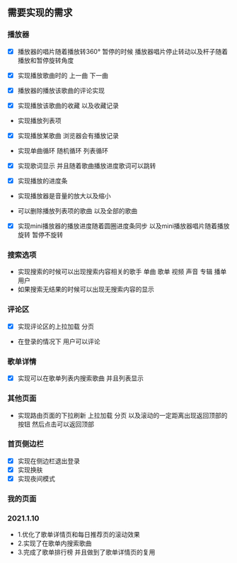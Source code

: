 ## 需要实现的需求
### 播放器

- [x] 播放器的唱片随着播放转360° 暂停的时候 播放器唱片停止转动以及杆子随着播放和暂停旋转角度

- [x] 实现播放歌曲时的 上一曲 下一曲

- [x] 播放器的播放该歌曲的评论实现

- [x] 实现播放该歌曲的收藏 以及收藏记录

- 实现播放列表项

- [x] 实现播放某歌曲 浏览器会有播放记录

- 实现单曲循环 随机循环 列表循环

- [x] 实现歌词显示 并且随着歌曲播放进度歌词可以跳转

- [x] 实现播放的进度条

- 实现播放器是音量的放大以及缩小

- 可以删除播放列表项的歌曲 以及全部的歌曲

- [x] 实现mini播放器的播放进度随着圆圈进度条同步 以及mini播放器唱片随着播放旋转 暂停不旋转

### 搜索选项
- 实现搜索的时候可以出现搜索内容相关的歌手 单曲 歌单 视频 声音 专辑 播单 用户
- 如果搜索无结果的时候可以出现无搜索内容的显示
### 评论区
- [x] 实现评论区的上拉加载 分页
- 在登录的情况下 用户可以评论
### 歌单详情
- [x] 实现可以在歌单列表内搜索歌曲 并且列表显示
### 其他页面
- 实现路由页面的下拉刷新 上拉加载 分页 以及滚动的一定距离出现返回顶部的按钮 然后点击可以返回顶部
### 首页侧边栏
- [x] 实现在侧边栏退出登录
- [x] 实现换肤
- [x] 实现夜间模式
### 我的页面
### 2021.1.10
- 1.优化了歌单详情页和每日推荐页的滚动效果
- 2.实现了在歌单内搜索歌曲
- 3.完成了歌单排行榜 并且做到了歌单详情页的复用